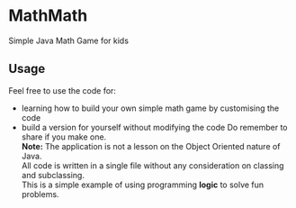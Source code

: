 # MathMath
Simple Java Math Game for kids
## Usage
Feel free to use the code for: 
- learning how to build your own simple math game by customising the code
- build a version for yourself without modifying the code
Do remember to share if you make one.  
**Note:** The application is not a lesson on the Object Oriented nature of Java.  
All code is written in a single file without any consideration on classing and subclassing.  
This is a simple example of using programming **logic** to solve fun problems. 
